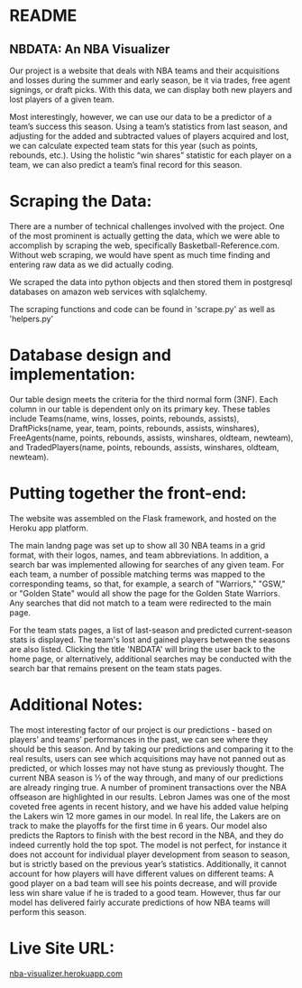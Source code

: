 # README
## NBDATA: An NBA Visualizer

Our project is a website that deals with NBA teams and their acquisitions and losses during the summer and early season, be it via trades, free agent signings, or draft picks. With this data, we can display both new players and lost players of a given team.

Most interestingly, however, we can use our data to be a predictor of a team’s success this season. Using a team’s statistics from last season, and adjusting for the added and subtracted values of players acquired and lost, we can calculate expected team stats for this year (such as points, rebounds, etc.). Using the holistic “win shares” statistic for each player on a team, we can also predict a team’s final record for this season.

# Scraping the Data:

There are a number of technical challenges involved with the project. One of the most prominent is actually getting the data, which we were able to accomplish by scraping the web, specifically Basketball-Reference.com. Without web scraping, we would have spent as much time finding and entering raw data as we did actually coding.

We scraped the data into python objects and then stored them in postgresql databases on amazon web services with sqlalchemy.

The scraping functions and code can be found in 'scrape.py' as well as 'helpers.py'

# Database design and implementation:

Our table design meets the criteria for the third normal form (3NF). Each column in our table is dependent only on its primary key. These tables include Teams(name, wins, losses, points, rebounds, assists), DraftPicks(name, year, team, points, rebounds, assists, winshares), FreeAgents(name, points, rebounds, assists, winshares, oldteam, newteam), and TradedPlayers(name, points, rebounds, assists, winshares, oldteam, newteam).

# Putting together the front-end:

The website was assembled on the Flask framework, and hosted on the Heroku app platform.

The main landng page was set up to show all 30 NBA teams in a grid format, with their logos, names, and team abbreviations. In addition, a search bar was implemented allowing for searches of any given team. For each team, a number of possible matching terms was mapped to the corresponding teams, so that, for example, a search of "Warriors," "GSW," or "Golden State" would all show the page for the Golden State Warriors. Any searches that did not match to a team were redirected to the main page.

For the team stats pages, a list of last-season and predicted current-season stats is displayed. The team's lost and gained players between the seasons are also listed. Clicking the title 'NBDATA' will bring the user back to the home page, or alternatively, additional searches may be conducted with the search bar that remains present on the team stats pages.

# Additional Notes:

The most interesting factor of our project is our predictions - based on players’ and teams’ performances in the past, we can see where they should be this season. And by taking our predictions and comparing it to the real results, users can see which acquisitions may have not panned out as predicted, or which losses may not have stung as previously thought. The current NBA season is ⅓ of the way through, and many of our predictions are already ringing true. A number of prominent transactions over the NBA offseason are highlighted in our results. Lebron James was one of the most coveted free agents in recent history, and we have his added value helping the Lakers win 12 more games in our model. In real life, the Lakers are on track to make the playoffs for the first time in 6 years. Our model also predicts the Raptors to finish with the best record in the NBA, and they do indeed currently hold the top spot. The model is not perfect, for instance it does not account for individual player development from season to season,  but is strictly based on the previous year’s statistics. Additionally, it cannot account for how players will have different values on different teams: A good player on a bad team will see his points decrease, and will provide less win share value if he is traded to a good team. However, thus far our model has delivered fairly accurate predictions of how NBA teams will perform this season.

# Live Site URL:

[nba-visualizer.herokuapp.com](https://nba-visualizer.herokuapp.com)

